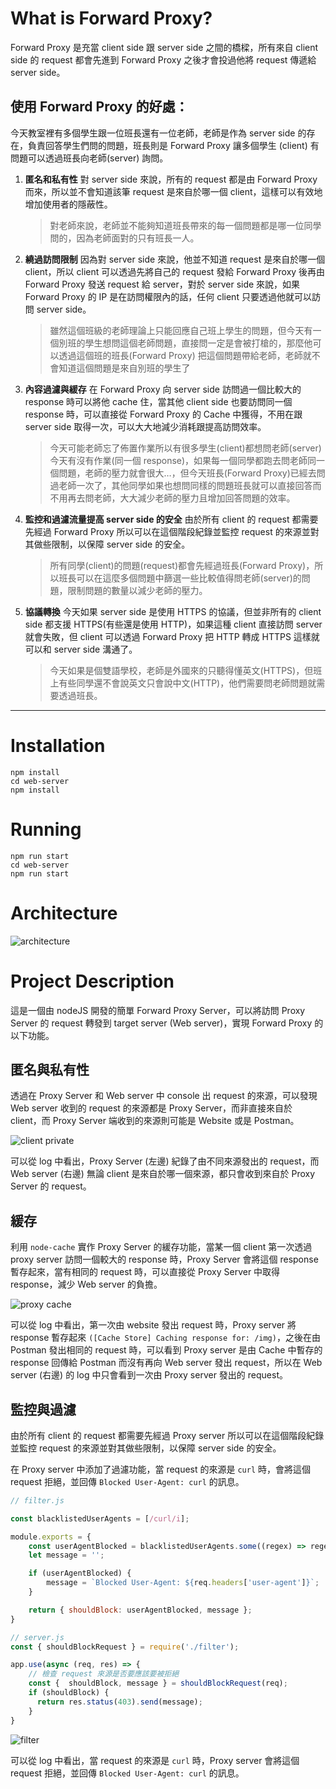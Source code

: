 # What is Forward Proxy?
Forward Proxy 是充當 client side 跟 server side 之間的橋樑，所有來自 client side 的 request 都會先進到 Forward Proxy 之後才會投過他將 request 傳遞給 server side。

## 使用 Forward Proxy 的好處：
今天教室裡有多個學生跟一位班長還有一位老師，老師是作為 server side 的存在，負責回答學生們問的問題，班長則是 Forward Proxy 讓多個學生 (client) 有問題可以透過班長向老師(server) 詢問。

1. **匿名和私有性**
對 server side 來說，所有的 request 都是由 Forward Proxy 而來，所以並不會知道該筆 request 是來自於哪一個 client，這樣可以有效地增加使用者的隱蔽性。
    
    <aside>

    > 對老師來說，老師並不能夠知道班長帶來的每一個問題都是哪一位同學問的，因為老師面對的只有班長一人。
    
    </aside>
    
2. **繞過訪問限制**
因為對 server side 來說，他並不知道 request 是來自於哪一個 client，所以 client 可以透過先將自己的 request 發給 Forward Proxy 後再由 Forward Proxy 發送 request 給 server，對於 server side 來說，如果 Forward Proxy 的 IP 是在訪問權限內的話，任何 client 只要透過他就可以訪問 server side。
    
    <aside>
    
    > 雖然這個班級的老師理論上只能回應自己班上學生的問題，但今天有一個別班的學生想問這個老師問題，直接問一定是會被打槍的，那麼他可以透過這個班的班長(Forward Proxy) 把這個問題帶給老師，老師就不會知道這個問題是來自別班的學生了
    
    </aside>
    
3. **內容過濾與緩存**
在 Forward Proxy 向 server side 訪問過一個比較大的 response 時可以將他 cache 住，當其他 client side 也要訪問同一個 response 時，可以直接從 Forward Proxy 的 Cache 中獲得，不用在跟 server side 取得一次，可以大大地減少消耗跟提高訪問效率。
    
    <aside>
    
    > 今天可能老師忘了佈置作業所以有很多學生(client)都想問老師(server)今天有沒有作業(同一個 response)，如果每一個同學都跑去問老師同一個問題，老師的壓力就會很大…，但今天班長(Forward Proxy)已經去問過老師一次了，其他同學如果也想問同樣的問題班長就可以直接回答而不用再去問老師，大大減少老師的壓力且增加回答問題的效率。
    > 
    </aside>
    
4. **監控和過濾流量提高 server side 的安全**
由於所有 client 的 request 都需要先經過 Forward Proxy 所以可以在這個階段紀錄並監控 request 的來源並對其做些限制，以保障 server side 的安全。
    
    <aside>

    > 所有同學(client)的問題(request)都會先經過班長(Forward Proxy)，所以班長可以在這麼多個問題中篩選一些比較值得問老師(server)的問題，限制問題的數量以減少老師的壓力。
    
    </aside>
    
5. **協議轉換**
今天如果 server side 是使用 HTTPS 的協議，但並非所有的 client side 都支援 HTTPS(有些還是使用 HTTP)，如果這種 client 直接訪問 server 就會失敗，但 client 可以透過 Forward Proxy 把 HTTP 轉成 HTTPS 這樣就可以和 server side 溝通了。
    
    <aside>
    
    > 今天如果是個雙語學校，老師是外國來的只聽得懂英文(HTTPS)，但班上有些同學還不會說英文只會說中文(HTTP)，他們需要問老師問題就需要透過班長。
    
    </aside>

---

# Installation
```
npm install
cd web-server
npm install
```

# Running
```
npm run start
cd web-server
npm run start
```
# Architecture
![architecture](https://ithelp.ithome.com.tw/upload/images/20250209/20124767y9w9ZHSNp7.jpg)

# Project Description
這是一個由 nodeJS 開發的簡單 Forward Proxy Server，可以將訪問 Proxy Server 的 request 轉發到 target server (Web server)，實現 Forward Proxy 的以下功能。

## 匿名與私有性
透過在 Proxy Server 和 Web server 中 console 出 request 的來源，可以發現 Web server 收到的 request 的來源都是 Proxy Server，而非直接來自於 client，而 Proxy Server 端收到的來源則可能是 Website 或是 Postman。

![client private](https://ithelp.ithome.com.tw/upload/images/20250209/20124767hn7SBuidkD.png)

可以從 log 中看出，Proxy Server (左邊) 紀錄了由不同來源發出的 request，而 Web server (右邊) 無論 client 是來自於哪一個來源，都只會收到來自於 Proxy Server 的 request。

## 緩存
利用 `node-cache` 實作 Proxy Server 的緩存功能，當某一個 client 第一次透過 proxy server 訪問一個較大的 response 時，Proxy Server 會將這個 response 暫存起來，當有相同的 request 時，可以直接從 Proxy Server 中取得 response，減少 Web server 的負擔。

![proxy cache](https://ithelp.ithome.com.tw/upload/images/20250209/20124767SXpaltGoVl.png)

可以從 log 中看出，第一次由 website 發出 request 時，Proxy server 將 response 暫存起來 `([Cache Store] Caching response for: /img)`，之後在由 Postman 發出相同的 request 時，可以看到 Proxy server 是由 Cache 中暫存的 response 回傳給 Postman 而沒有再向 Web server 發出 request，所以在 Web server (右邊) 的 log 中只會看到一次由 Proxy server 發出的 request。

## 監控與過濾
由於所有 client 的 request 都需要先經過 Proxy server 所以可以在這個階段紀錄並監控 request 的來源並對其做些限制，以保障 server side 的安全。

在 Proxy server 中添加了過濾功能，當 request 的來源是 `curl` 時，會將這個 request 拒絕，並回傳 `Blocked User-Agent: curl` 的訊息。
```javascript
// filter.js

const blacklistedUserAgents = [/curl/i];

module.exports = {
    const userAgentBlocked = blacklistedUserAgents.some((regex) => regex.test(req.headers['user-agent'] || ''));
    let message = '';

    if (userAgentBlocked) {
        message = `Blocked User-Agent: ${req.headers['user-agent']}`;
    }

    return { shouldBlock: userAgentBlocked, message };
}
```

```javascript
// server.js
const { shouldBlockRequest } = require('./filter');

app.use(async (req, res) => {
    // 檢查 request 來源是否要應該要被拒絕
    const {  shouldBlock, message } = shouldBlockRequest(req);
    if (shouldBlock) {
      return res.status(403).send(message);
    }
}
```

![filter](https://ithelp.ithome.com.tw/upload/images/20250209/20124767gyBeiWUsn7.png)

可以從 log 中看出，當 request 的來源是 `curl` 時，Proxy server 會將這個 request 拒絕，並回傳 `Blocked User-Agent: curl` 的訊息。

